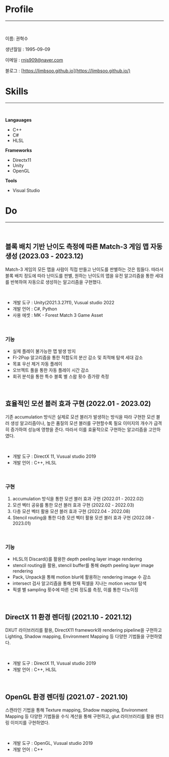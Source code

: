 # Profile
___
<br>

이름: 권혁수

생년월일 : 1995-09-09

이메일 : rnjs909@naver.com

블로그 : [https://limbsoo.github.io](https://limbsoo.github.io/)

#  Skills
___
<br>


**Langauages**
- C++ 
- C# 
- HLSL

**Frameworks**
- Directx11
- Unity
- OpenGL

**Tools**
- Visual Studio

#  Do
___
<br>

## 블록 배치 기반 난이도 측정에 따른 Match-3 게임 맵 자동 생성 (2023.03 - 2023.12)

Match-3 게임의 모든 맵을 사람이 직접 만들고 난이도를 판별하는 것은 힘들다. 따라서 블록 배치 정도에 따라 난이도를 판별, 원하는 난이도의 맵을 유전 알고리즘을 통한 세대를 반복하여 자동으로 생성하는 알고리즘을 구현했다.

<br>

- 개발 도구 : Unity(2021.3.27f1), Vusual studio 2022
- 개발 언어 : C#, Python
- 사용 에셋 : MK - Forest Match 3 Game Asset

<br>



### 기능
- 실제 플레이 불가능한 맵 발생 방지
- FI-2Pop 알고리즘을 통한 적합도의 분산 감소 및 최적해 탐색 세대 감소
- 목표 우선 제거 자동 플레이
- 오브젝트 풀을 통한 자동 플레이 시간 감소
- 회귀 분석을 통한 특수 블록 별 스왑 횟수 증가량 측정

<br>



## 효율적인 모션 블러 효과 구현 (2022.01 - 2023.02)

기존 accumulation 방식은 실제로 모션 블러가 발생하는 방식을 따라 구현한 모션 블러 생성 알고리즘이나, 높은 품질의 모션 블러를 구현할수록 필요 이미지의 개수가 급격히 증가하여 성능에 영향을 준다. 따라서 이를 효율적으로 구현하는 알고리즘을 고안하였다.

<br>

- 개발 도구 : DirectX 11, Vusual studio 2019
- 개발 언어 : C++, HLSL

<br>




### 구현
1. accumulation 방식을 통한 모션 블러 효과 구현 (2022.01 - 2022.02)
2. 모션 벡터 공유를 통한 모션 블러 효과 구현 (2022.02 - 2022.03)
3. 다층 모션 벡터 활용 모션 블러 효과 구현 (2022.04 - 2022.08)
4. Stencil routing을 통한 다층 모션 벡터 활용 모션 블러 효과 구현 (2022.08 - 2023.01)

<br>


### 기능
- HLSL의 Discard()를 활용한 depth peeling layer image rendering
- stencil routing을 활용, stencil buffer를 통해 depth peeling layer image rendering
- Pack, Unpack을 통해 motion blur에 활용하는 rendering image 수 감소
- intersect 검사 알고리즘을 통해 현재 픽셀을 지나는 motion vector 탐색
- 픽셀 별 sampling 횟수에 따른 신뢰 정도를 측정, 이를 통한 디노이징


<br>

## DirectX 11 환경 렌더링 (2021.10 - 2021.12)

DXUT 라이브러리를 활용, DirectX11 framework와 rendering pipeline을 구현하고 Lighting, Shadow mapping, Environment Mapping 등 다양한 기법들을 구현하였다.


<br>

- 개발 도구 : DirectX 11, Vusual studio 2019
- 개발 언어 : C++, HLSL

<br>




## OpenGL 환경 렌더링 (2021.07 - 2021.10)

스캔라인 기법을 통해 Texture mapping, Shadow mapping, Environment Mapping 등 다양한 기법들을 수식 계산을 통해 구현하고, glut 라이브러리를 활용 렌더링 이미지를 구현하였다.


<br>

- 개발 도구 : OpenGL, Vusual studio 2019
- 개발 언어 : C++

<br>



